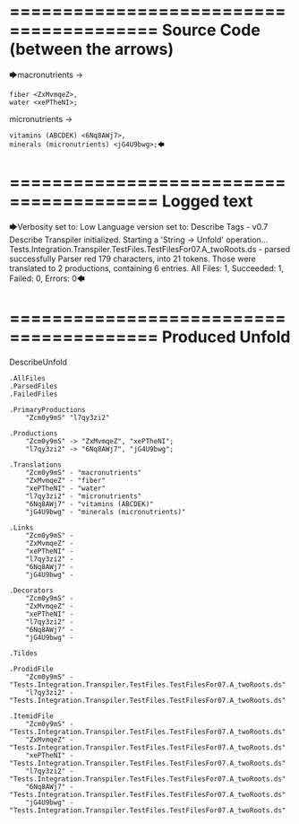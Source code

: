 ========================================
Source Code (between the arrows)
========================================

🡆macronutrients <Zcm0y9mS> ->

    fiber <ZxMvmqeZ>,
    water <xePTheNI>;

micronutrients <l7qy3zi2>->

    vitamins (ABCDEK) <6Nq8AWj7>,
    minerals (micronutrients) <jG4U9bwg>;🡄

========================================
Logged text
========================================

🡆Verbosity set to: Low
Language version set to: Describe Tags - v0.7
Describe Transpiler initialized.
Starting a 'String -> Unfold' operation...
Tests.Integration.Transpiler.TestFiles.TestFilesFor07.A_twoRoots.ds - parsed successfully
Parser red 179 characters, into 21 tokens.
Those were translated to 2 productions, containing 6 entries.
All Files: 1, Succeeded: 1, Failed: 0, Errors: 0🡄

========================================
Produced Unfold
========================================

DescribeUnfold

    .AllFiles
    .ParsedFiles
    .FailedFiles

    .PrimaryProductions
        "Zcm0y9mS" "l7qy3zi2" 

    .Productions
        "Zcm0y9mS" -> "ZxMvmqeZ", "xePTheNI";
        "l7qy3zi2" -> "6Nq8AWj7", "jG4U9bwg";

    .Translations
        "Zcm0y9mS" - "macronutrients"
        "ZxMvmqeZ" - "fiber"
        "xePTheNI" - "water"
        "l7qy3zi2" - "micronutrients"
        "6Nq8AWj7" - "vitamins (ABCDEK)"
        "jG4U9bwg" - "minerals (micronutrients)"

    .Links
        "Zcm0y9mS" - 
        "ZxMvmqeZ" - 
        "xePTheNI" - 
        "l7qy3zi2" - 
        "6Nq8AWj7" - 
        "jG4U9bwg" - 

    .Decorators
        "Zcm0y9mS" - 
        "ZxMvmqeZ" - 
        "xePTheNI" - 
        "l7qy3zi2" - 
        "6Nq8AWj7" - 
        "jG4U9bwg" - 

    .Tildes

    .ProdidFile
        "Zcm0y9mS" - "Tests.Integration.Transpiler.TestFiles.TestFilesFor07.A_twoRoots.ds"
        "l7qy3zi2" - "Tests.Integration.Transpiler.TestFiles.TestFilesFor07.A_twoRoots.ds"

    .ItemidFile
        "Zcm0y9mS" - "Tests.Integration.Transpiler.TestFiles.TestFilesFor07.A_twoRoots.ds"
        "ZxMvmqeZ" - "Tests.Integration.Transpiler.TestFiles.TestFilesFor07.A_twoRoots.ds"
        "xePTheNI" - "Tests.Integration.Transpiler.TestFiles.TestFilesFor07.A_twoRoots.ds"
        "l7qy3zi2" - "Tests.Integration.Transpiler.TestFiles.TestFilesFor07.A_twoRoots.ds"
        "6Nq8AWj7" - "Tests.Integration.Transpiler.TestFiles.TestFilesFor07.A_twoRoots.ds"
        "jG4U9bwg" - "Tests.Integration.Transpiler.TestFiles.TestFilesFor07.A_twoRoots.ds"

